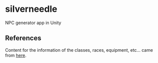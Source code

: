# silverneedle
NPC generator app in Unity

## References

Content for the information of the classes, races, equipment, etc... came
from [here](http://paizo.com/pathfinderRPG/prd/).
